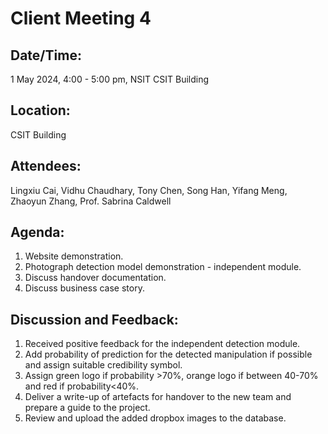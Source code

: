 # **Client Meeting 4** 

## **Date/Time:**
1 May 2024, 4:00 - 5:00 pm, NSIT CSIT Building

## **Location:**
CSIT Building

## **Attendees:**

Lingxiu Cai, Vidhu Chaudhary, Tony Chen, Song Han, Yifang Meng, Zhaoyun Zhang, Prof. Sabrina Caldwell

## **Agenda:**

1. Website demonstration.
2. Photograph detection model demonstration - independent module.
3. Discuss handover documentation.
4. Discuss business case story.

## **Discussion and Feedback:**

1. Received positive feedback for the independent detection module.
2. Add probability of prediction for the detected manipulation if possible and assign suitable credibility symbol.
3. Assign green logo if probability >70%, orange logo if between 40-70% and red if probability<40%.
4. Deliver a write-up of artefacts for handover to the new team and prepare a guide to the project.
5. Review and upload the added dropbox images to the database.
   
   
